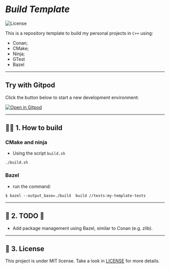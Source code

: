 # _Build Template_
<img alt="License" src="https://img.shields.io/static/v1?label=license&message=MIT&color=E51C44&labelColor=0A1033">

This is a repository template to build my personal projects in `C++` using:

- Conan;
- CMake;
- Ninja;
- GTest
- Bazel

___

## Try with Gitpod

Click the button below to start a new development environment:

[![Open in Gitpod](https://gitpod.io/button/open-in-gitpod.svg)](https://gitpod.io/#https://github.com/thiagoms15/build-template)

___

## :mage_man: 1. How to build

### CMake and ninja
- Using the script `build.sh`
```
./build.sh
```

### Bazel
- run the command:
```
$ bazel --output_base=./build  build //tests:my-template-tests
```

___

## :zombie: 2. TODO :rotating_light:
- Add package management using Bazel, similar to Conan (e.g. zlib).

___

## :page_with_curl: 3. License
This project is under MIT license. Take a look in [LICENSE](LICENSE) for more details.
